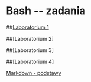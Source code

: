 Bash -- zadania    
===============
##[Laboratorium 1](https://github.com/mdawidowski/Zadania-z-basha/blob/master/Zadanie1.md)

##[Laboratorium 2]

##[Laboratorium 3]

##[Laboratorium 4]

[Markdown - podstawy](https://help.github.com/articles/markdown-basics/)
